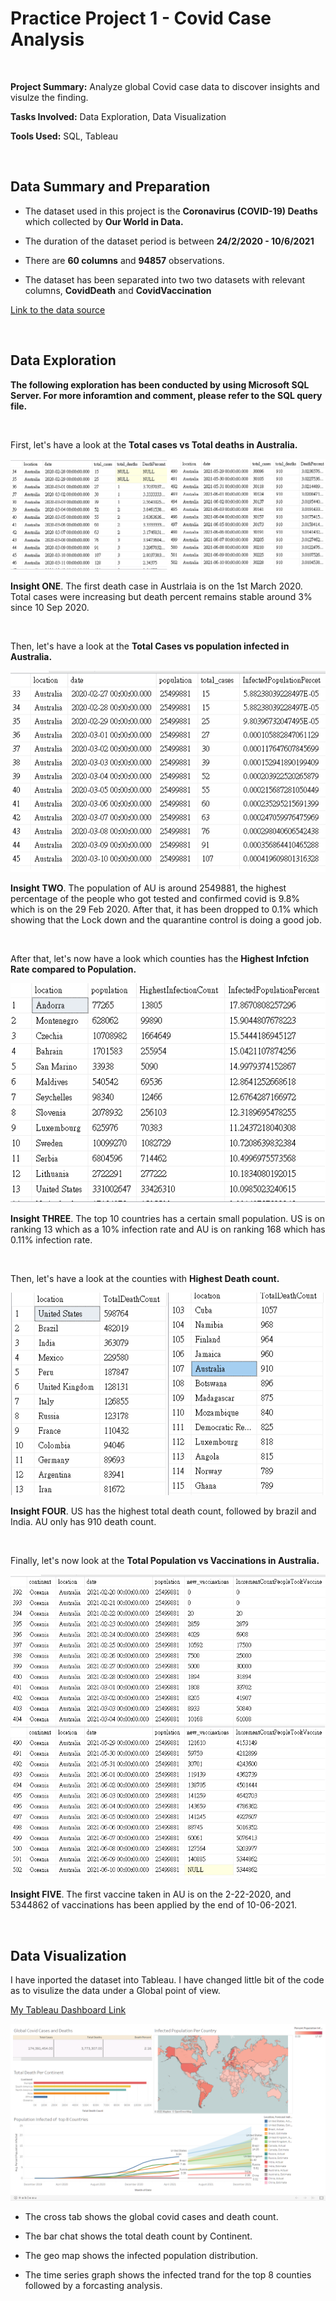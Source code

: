# Practice Project 1 - Covid Case Analysis

<br/>

**Project Summary:** Analyze global Covid case data to discover insights and visulze the finding.  

**Tasks Involved:** Data Exploration, Data Visualization

**Tools Used:** SQL, Tableau

<br/>

## Data Summary and Preparation

- The dataset used in this project is the **Coronavirus (COVID-19) Deaths** which collected by **Our World in Data.**

- The duration of the dataset period is between **24/2/2020 - 10/6/2021**

- There are **60 columns** and **94857** observations.

- The dataset has been separated into two two datasets with relevant columns, **CovidDeath** and **CovidVaccination**

[Link to the data source](https://ourworldindata.org/covid-deaths)

<br/>

## Data Exploration

**The following exploration has been conducted by using Microsoft SQL Server. For more inforamtion and comment, please refer to the SQL query file.**

<br/>

First, let's have a look at the **Total cases vs Total deaths in Australia.**

![](project-images/1.png)

**Insight ONE**. The first death case in Austrlaia is on the 1st March 2020. Total cases were increasing but death percent remains stable around 3% since 10 Sep 2020.

<br/>

Then, let's have a look at the **Total Cases vs population infected in Australia.**

![](project-images/3.png)

**Insight TWO**. The population of AU is around 2549881, the highest percentage of the people who got tested and confirmed covid is 9.8% which is on the 29 Feb 2020. After that, it has been dropped to 0.1% which showing that the Lock down and the quarantine control is doing a good job.

<br/>

After that, let's now have a look which counties has the **Highest Infction Rate compared to Population.**

![](project-images/4.png)

**Insight THREE**. The top 10 countries has a certain small population. US is on ranking 13 which as a 10% infection rate and AU is on ranking 168 which has 0.11% infection rate.

<br/>

Then, let's have a look at the counties with **Highest Death count.**

![](project-images/5.png)

**Insight FOUR**. US has the highest total death count, followed by brazil and India. AU only has 910 death count.

<br/>

Finally, let's now look at the **Total Population vs Vaccinations in Australia.**

![](project-images/6.png)

**Insight FIVE**. The first vaccine taken in AU is on the 2-22-2020, and 5344862 of vaccinations has been applied by the end of 10-06-2021. 

<br/>

## Data Visualization

I have inported the dataset into Tableau. I have changed little bit of the code as to visulize the data under a Global point of view.

[My Tableau Dashboard Link](https://public.tableau.com/app/profile/toby.lee6865/viz/Covidcaseanalysis/Dashboard1)

![](project-images/7.png)

- The cross tab shows the global covid cases and death count.

- The bar chat shows the total death count by Continent.

- The geo map shows the infected population distribution. 

- The time series graph shows the infected trand for the top 8 counties followed by a forcasting analysis. 














